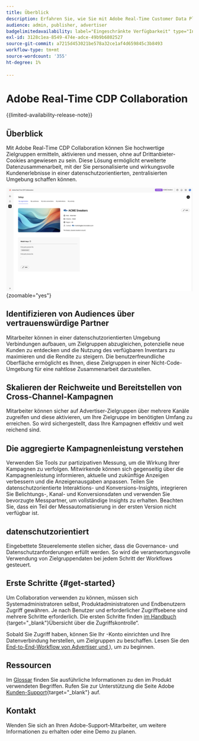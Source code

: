 ```yaml
---
title: Überblick
description: Erfahren Sie, wie Sie mit Adobe Real-Time Customer Data Platform (CDP) Collaboration hochwertige Zielgruppen ermitteln, aktivieren und messen können, ohne auf Drittanbieter-Cookies angewiesen zu sein.
audience: admin, publisher, advertiser
badgelimitedavailability: label="Eingeschränkte Verfügbarkeit" type="Informative" url="https://helpx.adobe.com/de/legal/product-descriptions/real-time-customer-data-platform-collaboration.html newtab=true"
exl-id: 3128c1ea-8549-474e-adce-49b9b6802527
source-git-commit: a7215d453021be578a32ce1af4d659845c3b8493
workflow-type: tm+mt
source-wordcount: '355'
ht-degree: 1%

---
```


# Adobe Real-Time CDP Collaboration

{{limited-availability-release-note}}

## Überblick

Mit Adobe Real-Time CDP Collaboration können Sie hochwertige Zielgruppen ermitteln, aktivieren und messen, ohne auf Drittanbieter-Cookies angewiesen zu sein. Diese Lösung ermöglicht erweiterte Datenzusammenarbeit, mit der Sie personalisierte und wirkungsvolle Kundenerlebnisse in einer datenschutzorientierten, zentralisierten Umgebung schaffen können.

![Die Seite &quot;Real-Time CDP Collaboration einrichten“, auf der eine Organisation angezeigt wird.](/help/assets/overview/set-up.png){zoomable="yes"}

## Identifizieren von Audiences über vertrauenswürdige Partner

Mitarbeiter können in einer datenschutzorientierten Umgebung Verbindungen aufbauen, um Zielgruppen abzugleichen, potenzielle neue Kunden zu entdecken und die Nutzung des verfügbaren Inventars zu maximieren und die Rendite zu steigern. Die benutzerfreundliche Oberfläche ermöglicht es Ihnen, diese Zielgruppen in einer Nicht-Code-Umgebung für eine nahtlose Zusammenarbeit darzustellen.

## Skalieren der Reichweite und Bereitstellen von Cross-Channel-Kampagnen

Mitarbeiter können sicher auf Advertiser-Zielgruppen über mehrere Kanäle zugreifen und diese aktivieren, um Ihre Zielgruppe im benötigten Umfang zu erreichen. So wird sichergestellt, dass Ihre Kampagnen effektiv und weit reichend sind.

## Die aggregierte Kampagnenleistung verstehen

Verwenden Sie Tools zur partizipativen Messung, um die Wirkung Ihrer Kampagnen zu verfolgen. Mitwirkende können sich gegenseitig über die Kampagnenleistung informieren, aktuelle und zukünftige Anzeigen verbessern und die Anzeigenausgaben anpassen. Teilen Sie datenschutzorientierte Interaktions- und Konversions-Insights, integrieren Sie Belichtungs-, Kanal- und Konversionsdaten und verwenden Sie bevorzugte Messpartner, um vollständige Insights zu erhalten. Beachten Sie, dass ein Teil der Messautomatisierung in der ersten Version nicht verfügbar ist.

## datenschutzorientiert

Eingebettete Steuerelemente stellen sicher, dass die Governance- und Datenschutzanforderungen erfüllt werden. So wird die verantwortungsvolle Verwendung von Zielgruppendaten bei jedem Schritt der Workflows gesteuert.

## Erste Schritte {#get-started}

Um Collaboration verwenden zu können, müssen sich Systemadministratoren selbst, Produktadministratoren und Endbenutzern Zugriff gewähren. Je nach Benutzer und erforderlicher Zugriffsebene sind mehrere Schritte erforderlich. Die ersten Schritte finden [ im Handbuch ](/help/guide/permissions/overview.md){target="_blank"}Übersicht über die Zugriffskontrolle“.

Sobald Sie Zugriff haben, können Sie Ihr -Konto einrichten und Ihre Datenverbindung herstellen, um Zielgruppen zu beschaffen. Lesen Sie den [End-to-End-Workflow von Advertiser und ](/help/guide/overview/end-to-end-workflow.md)), um zu beginnen.

## Ressourcen

Im [Glossar](/help/guide/glossary.md) finden Sie ausführliche Informationen zu den im Produkt verwendeten Begriffen. Rufen Sie zur Unterstützung die Seite Adobe [Kunden-Support](https://experienceleague.adobe.com/home?lang=de&support-tab=open-ticket#support){target="_blank"} auf.

## Kontakt

Wenden Sie sich an Ihren Adobe-Support-Mitarbeiter, um weitere Informationen zu erhalten oder eine Demo zu planen.

